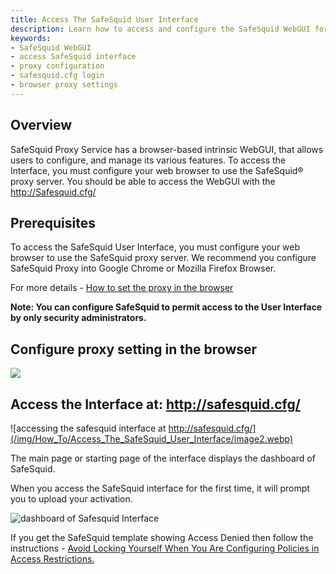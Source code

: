 ```yaml
---
title: Access The SafeSquid User Interface  
description: Learn how to access and configure the SafeSquid WebGUI for managing your Secure Web Gateway. This guide walks you through setting proxy settings, navigating to the dashboard, and accessing critical configuration features.  
keywords:  
- SafeSquid WebGUI  
- access SafeSquid interface  
- proxy configuration  
- safesquid.cfg login  
- browser proxy settings  
---
```


## Overview

SafeSquid Proxy Service has a browser-based intrinsic WebGUI, that allows users to configure, and manage its various features. To access the Interface, you must configure your web browser to use the SafeSquid® proxy server. You should be able to access the WebGUI with the http://Safesquid.cfg/

## Prerequisites

To access the SafeSquid User Interface, you must configure your web browser to use the SafeSquid proxy server. We recommend you configure SafeSquid Proxy into Google Chrome or Mozilla Firefox Browser.

For more details - [How to set the proxy in the browser](https://help.safesquid.com/portal/en/kb/articles/how-to-configure-proxy-in-a-browser)

**Note: You can configure SafeSquid to permit access to the User Interface by only security administrators.**

## Configure proxy setting in the browser

![](/img/How_To/Access_The_SafeSquid_User_Interface/image1.webp)

## Access the Interface at: http://safesquid.cfg/

![accessing the safesquid interface at http://safesquid.cfg/](/img/How_To/Access_The_SafeSquid_User_Interface/image2.webp)

The main page or starting page of the interface displays the dashboard of SafeSquid.

When you access the SafeSquid interface for the first time, it will prompt you to upload your activation.

![dashboard of Safesquid Interface](/img/How_To/Access_The_SafeSquid_User_Interface/image3.webp)

If you get the SafeSquid template showing Access Denied then follow the instructions - [Avoid Locking Yourself When You Are Configuring Policies in Access Restrictions.](https://help.safesquid.com/portal/en/kb/articles/avoid-locking-yourself-when-you-are-configuring-policies-in-access-restrictions)

